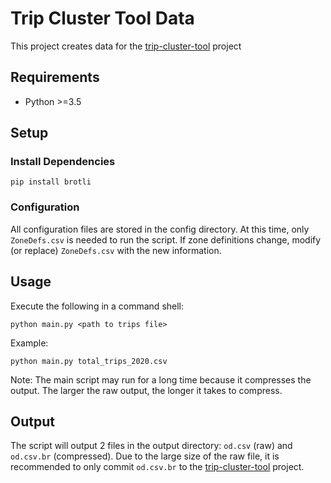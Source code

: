 # Trip Cluster Tool Data
This project creates data for the [trip-cluster-tool](https://github.com/thomaslorincz/trip-cluster-tool) project
## Requirements
- Python >=3.5
## Setup
### Install Dependencies
```
pip install brotli
```
### Configuration
All configuration files are stored in the config directory.
At this time, only ```ZoneDefs.csv``` is needed to run the script.
If zone definitions change, modify (or replace) ```ZoneDefs.csv``` with the new information.
## Usage
Execute the following in a command shell:
```
python main.py <path to trips file>
```
Example:
```
python main.py total_trips_2020.csv
```
Note: The main script may run for a long time because it compresses the output.
The larger the raw output, the longer it takes to compress.
## Output
The script will output 2 files in the output directory: ```od.csv``` (raw) and ```od.csv.br``` (compressed).
Due to the large size of the raw file, it is recommended to only commit ```od.csv.br``` to the [trip-cluster-tool](https://github.com/thomaslorincz/trip-cluster-tool) project.
